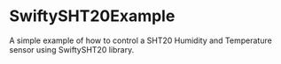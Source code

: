 # SwiftySHT20Example

A simple example of how to control a SHT20 Humidity and Temperature sensor using SwiftySHT20 library.
